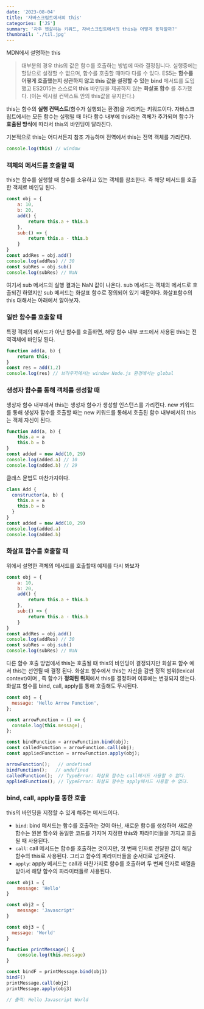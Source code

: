 ```yaml
---
date: '2023-08-04'
title: '자바스크립트에서의 this'
categories: ['JS']
summary: '자주 헷갈리는 키워드, 자바스크립트에서의 this는 어떻게 동작할까?'
thumbnail: './til.jpg'
---
```


MDN에서 설명하는 this
> 대부분의 경우 this의 값은 함수를 호출하는 방법에 따라 결정됩니다. 실행중에는 할당으로 설정할 수 없으며, 함수를 호출할 때마다 다를 수 있다. ES5는 **함수를 어떻게 호출했는지 상관하지 않고 this 값을 설정할 수 있는** **bind** 메서드를 도입했고 ES2015는 스스로의 **this** 바인딩을 제공하지 않는 **화살표 함수** 를 추가했다. (이는 렉시컬 컨텍스트 안의 this값을 유지한다.)

this는 함수의 **실행 컨텍스트**(함수가 실행되는 환경)을 가리키는 키워드이다.
자바스크립트에서는 모든 함수는 실행될 때 마다 함수 내부에 this라는 객체가 추가되며 함수가 **호출된 방식**에 따라서 this의 바인딩이 달라진다.

기본적으로 this는 어디서든지 참조 가능하며 전역에서 this는 전역 객체를 가리킨다.
```js
console.log(this) // window
```

### 객체의 메서드를 호출할 때
this는 함수를 실행할 때 함수를 소유하고 있는 객체를 참조한다. 즉 해당 메서드를 호출한 객체로 바인딩 된다.

```js
const obj = {
	a: 10,
	b: 20,
	add() {
		return this.a + this.b
	},
	sub:() => {
		return this.a - this.b
	}
}
const addRes = obj.add()
console.log(addRes) // 30
const subRes = obj.sub()
console.log(subRes) // NaN
```

여기서 sub 메서드의 실행 결과는 NaN 값이 나온다. sub 메서드는 객체의 메서드로 호출되긴 하였지만 sub 메서드는 화살표 함수로 정의되어 있기 때문이다. 화살표함수의 this 대해서는 아래에서 알아보자.

### 일반 함수를 호출할 때
특정 객체의 메서드가 아닌 함수를 호출하면, 해당 함수 내부 코드에서 사용된 this는 전역객체에 바인딩 된다.
```js
function add(a, b) {
	return this;
}
const res = add(1,2)
console.log(res) // 브라우저에서는 window Node.js 환경에서는 global
```

### 생성자 함수를 통해 객체를 생성할 때
생상자 함수 내부에서 this는 생성자 함수가 생성할 인스턴스를 가리킨다.
new 키워드를 통해 생성자 함수를 호출할 때는 new 키워드를 통해서 호출된 함수 내부에서의 this는 객체 자신이 된다.

```js
function Add(a, b) {
	this.a = a
	this.b = b
}
const added = new Add(10, 29)
console.log(added.a) // 10
console.log(added.b) // 29
```

클래스 문법도 마찬가지이다.

```js
class Add {
  constructor(a, b) {
    this.a = a
    this.b = b  
  }
}
const added = new Add(10, 29)
console.log(added.a)
console.log(added.b)

```

### 화살표 함수를 호출할 때
위에서 설명한 객체의 메서드를 호출할때 예제를 다시 봐보자
```js
const obj = {
	a: 10,
	b: 20,
	add() {
		return this.a + this.b
	},
	sub:() => {
		return this.a - this.b
	}
}
const addRes = obj.add()
console.log(addRes) // 30
const subRes = obj.sub()
console.log(subRes) // NaN
```

다른 함수 호출 방법에서 this는 호출될 떄 this의 바인딩이 결정되지만 화살표 함수 에서 this는 선언될 때 결정 된다.
화살표 함수에서 this는 자신을 감싼 정적 범위(lexical context)이며 , 즉 함수가 **정의된 위치**에서 this를 결정하며 이후에는 변경되지 않는다. 
화살표 함수를 bind, call, apply를 통해 호출해도 무시된다.

```js
const obj = {
  message: 'Hello Arrow Function',
};

const arrowFunction = () => {
  console.log(this.message);
};

const bindFunction = arrowFunction.bind(obj);
const calledFunction = arrowFunction.call(obj);
const appliedFunction = arrowFunction.apply(obj);

arrowFunction();   // undefined
bindFunction();   // undefined
calledFunction();  // TypeError: 화살표 함수는 call메서드 사용할 수 없다.
appliedFunction(); // TypeError: 화살표 함수는 apply메서드 사용할 수 없다.

```

### bind, call, apply를 통한 호출
this의 바인딩을 지정할 수 있게 해주는 메서드이다.
- `bind`: bind 메서드는 함수를 호출하는 것이 아닌, 새로운 함수를 생성하며 새로운 함수는 원본 함수와 동일한 코드를 가지며 지정한 this와 파라미터들을 가지고 호출될 때 사용된다.
- `call`: call 메서드는 함수를 호출하는 것이지만, 첫 번째 인자로 전달한 값이 해당 함수의 this로 사용된다. 그리고 함수의 파라미터들을 순서대로 넘겨준다.
- `apply`: apply 메서드는 call과 마찬가지로 함수를 호출하며 두 번째 인자로 배열을 받아서 해당 함수의 파라미터들로 사용된다.

```js
const obj1 = {
	message: 'Hello'
}

const obj2 = {
	message: 'Javascript'
}

const obj3 = {
  message: 'World'
}

function printMessage() {
	console.log(this.message)
}

const bindF = printMessage.bind(obj1)
bindF()
printMessage.call(obj2)
printMessage.apply(obj3)

// 출력: Hello Javascript World
```